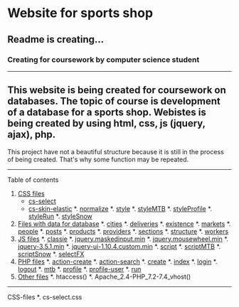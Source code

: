 # Website for sports shop
## Readme is creating...
### Creating for coursework by computer science student

________
This website is being created for coursework on databases. The topic of course is development of a database for a sports shop. Webistes is being created by using html, css, js (jquery, ajax), php.
---
This project have not a beautiful structure because it is still in the process of being created. That's why some function may be repeated. 
________

Table of contents
1. [CSS files](css)
    * [cs-select](cs-select)
    * [cs-skin-elastic]()
    *. [normalize]()
    *. [style]()
    *. [styleMTB]()
    *. [styleProfile]()
    *. [styleRun]()
    *. [styleSnow]()
2. [Files with data for database](data)
    *. [cities]()
    *. [deliveries]()
    *. [existence]()
    *. [markets]()
    *. [people]()
    *. [posts]()
    *. [products]()
    *. [providers]()
    *. [sections]()
    *. [structure]()
    *. [workers]()
3. [JS files](js)
    *. [classie]()
    *. [jquery.maskedinput.min]()
    *. [jquery.mousewheel.min]()
    *. [jquery-3.5.1.min]()
    *. [jquery-ui-1.10.4.custom.min]()
    *. [script]()
    *. [scriptMTB]()
    *. [scriptSnow]()
    *. [selectFX]()
4. [PHP files](php)
    *. [action-create]()
    *. [action-search]()
    *. [create]()
    *. [index]()
    *. [login]()
    *. [logout]()
    *. [mtb]()
    *. [profile]()
    *. [profile-user]()
    *. [run]()
5. [Other files](other)
    *. htaccess()
    *. Apache_2.4-PHP_7.2-7.4_vhost()
________

<a id="css"> CSS-files </a>
*. <a id="cs-select"> cs-select.css </a>

